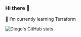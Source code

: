 ### Hi there 👋
🌱 I’m currently learning Terraform

<!--
**diegotony/diegotony** is a ✨ _special_ ✨ repository because its `README.md` (this file) appears on your GitHub profile.

Here are some ideas to get you started:

- 🔭 I’m currently working on ...
- 🌱 I’m currently learning ...
- 👯 I’m looking to collaborate on ...
- 🤔 I’m looking for help with ...
- 💬 Ask me about ...
- 📫 How to reach me: ...
- 😄 Pronouns: ...
- ⚡ Fun fact: ...
-->

![Diego's GitHub stats](https://github-readme-stats.vercel.app/api?username=diegotony&show_icons=true&theme=radical)

